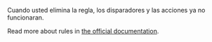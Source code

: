 Cuando usted elimina la regla, los disparadores y las acciones ya no funcionaran.

Read more about rules in [the official documentation](https://firefly-iii.readthedocs.io/en/latest/advanced/rules.html).